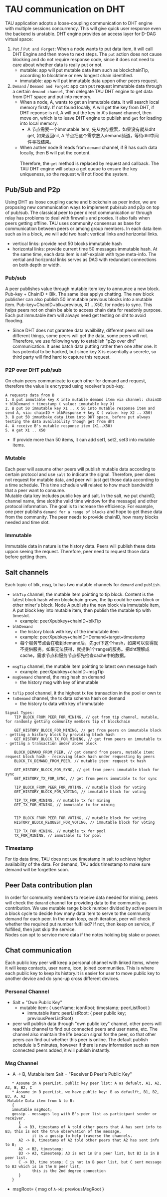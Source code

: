 # TAU communication on DHT
TAU application adopts a loose-coupling communication to DHT engine with multiple sessions concurrency. This will give quick user response even the backend is unstable. DHT engine provides an access layer for D-DAG virtual space:
1. `Put` / `Put and Forget`: When a node wants to put data item, it will call DHT Engine and then move to next steps. The `put` action does not cause blocking and do not require response code, since it does not need to care about whether data is really put or not. 
    * mutable: app will put mutable data item such as blockchainTip, according to blocktime or new longest chain identified. 
    * immutable: app will put immutable data uppon other peers request. 
2. `Demand` / `Demand and Forget`: app can put request immutable data through a certain `demand channel`, then delegate TAU DHT engine to get data from DHT space and put into memory. 
   * When a node, A, wants to get an immutable data. It will search local memory firstly. If not found locally, A will get the key from DHT, if DHT reponse is nil, A will put the key in A's `Demand` channel, then move on, which is to leave DHT engine to publish and `get` for loading into local memory. 
      * A 节点需要一个immutable item, 先从内存搜索，如果没有就从dht get, 如果返回nil, A 节点把这个需求放入demand频道，等待dht中间件寻找结果。
   * When aother node B reads from `demand` channel, if B has such data locally, then B will put the content. <br><br>
Therefore, the `get` method is replaced by request and callback. The TAU DHT engine will setup a get queue to ensure the key uniqueness, so the request will not flood the system. 

## Pub/Sub and P2p
Using DHT as loose coupling cache and blockchain as peer index, we are proposing new communication ways to implement pub/sub and p2p on top of pub/sub.
The classical peer to peer direct communication or through relay has problems to deal with firewalls and proxies. It also fails when peers getting offline. TAU uses community consensus as base for communication between peers or among group members. 
In each data item such as in a block, we will add two hash: vertical links and horizontal links. 
* vertical links: provide next 50 blocks immutable hash
* horizontal links: provide current time 50 messages immutable hash. 
At the same time, each data item is self-explain with type meta-info. 
The vertial and horizontal links serves as DAG with redundant connections on both depth or width.
### Pub/sub
A peer publishes value through mutable item key to announce a new block. Pub-key + ChainID + Blk. The same idea applys chatting. 
The new block publisher can also publish 50 immutable previous blocks into a mutable item. Pub-key+ChainID+blk+previous, X1 .. X50, for nodes to sync. 
This helps peers not on chain be able to access chain data for readonly purpose. 
Each put immutable item will always need get testing on dht to avoid flooding. 
* Since DHT does not garantee data availbility, different peers will see different things, some peers will get the data, some peers will not. Therefore, we use following way to establish "p2p over dht" communication. It uses batch data putting rather then one after one. It has potential to be hacked, but since key X is essentially a secrete, so third party will find hard to capture this request. 
### P2P over DHT pub/sub
On chain peers communicate to each other for demand and request, therefore the value is encrypted using receiver's pub-key. 
```
A requests data from B
1. A put immutable key X into mutable demand item via channel: chainID + blkDemand + timestamp ( value: immutable key X)
2. B put 50 immutable key X1 .. X 50 into mutable response item and send A, via: chainID + blkResponse + key X ( value: key X2 .. X50)
3. B put 50 immutbake data item into DHT space, before put always testing the data availability though get from dht
4. A receive B's mutable response item (X1..X50)
5. A get X1 .. X50
```
* If provide more than 50 items, it can add set1, set2, set3 into mutable items. 
### Mutable
Each peer will assume other peers will publish mutable data according to certain protocol and use `salt` to indicate the signal. Therefore, peer does not request for mutable data, and peer will just get those data according to a time schedule. This time schedule will related to how much bandwidth that a peer want to consume. 
<br>
Mutable data key includes public key and salt. In the salt, we put chainID, channel name, time slot(the valid time window for the message) and other protocol information. The goal is to increase the efficiency. For example, one peer publishs `demand for a range of blocks` and hope to get these data from the community. The peer needs to provide chainID, how many blocks needed and time slot. 

### Immutable
Immutable data in nature is the history data. Peers will publish these data uppon seeing the request. Therefore, peer need to request those data before getting them. 



## Salt channels
Each topic of blk, msg, tx has two mutable channels for `demand` and `publish`.<br>
*  `blkTip` channel, the mutable item pointing to tip block. Content is the latest block hash when blockchain grows, the tip could be own block or other miner's block. Node A publishs the new block via immutable item, A put block key into mutable item, then publish the mutable tip with timeslot. 
   * example: peerXpubkey+chainID+blkTip
* `blkDemand` 
   * the history block with key of the immutable item
   * example: peerXpubkey+chainID+Demand+target+timestamp
   * 每个服务节点会在收到demand后，先get下这个hash，如果可以获得就不提供服务。如果无法获得，就提供1个range的服务。把dht理解成cache，需求节点和服务节点都先检查cache中的数据。 
<br><br>
* `msgTip` channel, the mutable item pointing to latest own message hash
   * example. peerXpubkey+chainID+msgTip
* `msgDemand` channel, the msg hash on demand
   * the history msg with key of immutable
 <br><br>
* `txTip` pool channel, it the highest tx fee transaction in the pool or own tx
* `txDemand` channel, the tx data schema hash on demand
   * the history tx data with key of immutable

```
Signal Types: 
    TIP_BLOCK_FROM_PEER_FOR_MINING, // get from tip channel, mutable, for randomly getting community members tip of blockchain

    GET_HISTORY_BLOCK_FOR_MINING, // get from peers on immutable block - getting a history block by providing block hash
    GET_HISTORY_BLOCK_TX_FOR_MINING, // get from peers on immutable tx - getting a transaction under above block

    BLOCK_DEMAND_FROM_PEER, // get demand from peers, mutable item: request block hash - receiving block hash under requesting by peers
    BLOCK_TX_DEMAND_FROM_PEER, // mutable item: request tx hash
    
    GET_HISTORY_BLOCK_FOR_SYNC, // get from peers immutable block for sync
    GET_HISTORY_TX_FOR_SYNC, // get from peers immutable tx for sync

    TIP_BLOCK_FROM_PEER_FOR_VOTING, // mutable block for voting
    GET_HISTORY_BLOCK_FOR_VOTING, // immutable block for voting

    TIP_TX_FOR_MINING, // mutable tx for mining
    GET_TX_FOR_MINING, // immutable tx for mining
    
  
    TIP_BLOCK_FROM_PEER_FOR_VOTING, // mutable block for voting
    HISTORY_BLOCK_REQUEST_FOR_VOTING, // immutable block for voting

    TIP_TX_FOR_MINING, // mutable tx for pool
    TX_FOR_MINING, // immutable tx for pool  
```
### Timestamp
For tip data time, TAU does not use timestamp in salt to achieve higher availability of the data. 
For demand, TAU adds timestamp to make sure demand will be forgetten soon. 

## Peer Data contribution plan
In order for community members to receive data needed for mining, peers will check the `demand` channel for providing data to the community as contribution.
We use mutable range block number divided by active peers in a block cycle to decide how many data item to serve to the community demand for each peer. In the main loop, each iteration, peer will check whether the required put number fulfilled? If not, then keep on service, if fulfilled, then just skip the service. <br> 
Nodes can opt to service more data if the notes holding big stake or power. 

## Chat communication
Each public key peer will keep a personal channel with linked items, where it will keep contacts, user name, icon, joined communities. This is where each public key to keep its history.It is easier for user to move public key to another device and do sync-up cross different devices. 
### Personal Channel
* Salt = "Own Public Key"
   * mutable item: { userName; iconRoot; timestamp; peerListRoot }
      * immutable item: peerListRoot: { peer public key; previousPeerListRoot}
* peer will publish data through "own public key" channel, other peers will read this channel to find out connected peers and user name, etc. The channel also maintain the life beacon signal for the peer, so that other peers can find out whether this peer is online. The default publish schedule is 5 minutes, however if there is new information such as new connected peers added, it will publish instantly. 
      
### Msg Channel

* A -> B, Mutable item Salt = "Receiver B Peer's Public Key"

```
   * Assume in A peerList, public key peer list: A as defualt, A1, A2, A3, B, B2, C
   * Assume in B peerList, we have public key: B as defaulft, B1, B2, B3, A, A2
 Mutable Data item from A to B: 
   { 
   immutable msgRoot; 
   gossip - messages log with B's peer list as participant sender or receiver. 
      {
      A -> B3, timestamp of A told other peers that A has sent info to B3; this is not the true observation of the message, 
            it is a gossip to help traverse the channels. 
      A2 -> B, timestamp of A2 told other peers that A2 has sent info to B;
      A2 -> B2, timestamp; 
      B3 -> A3, timestemp; A3 is not in B's peer list, but B3 is in B peer list.
      C -> B3, time stamp; C is not in B peer list, but C sent message to B3 which is in the B peer list, 
            this is the 2nd degree connection 
      }
   }
   ```
   * msgRoot= { msg of `A->B`; previousMsgRoot }
